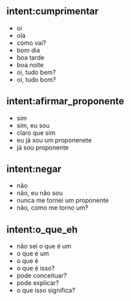 ## intent:cumprimentar
- oi
- ola
- como vai?
- bom dia
- boa tarde
- boa noite
- oi, tudo bem?
- oi, tudo bom?

## intent:afirmar_proponente
- sim
- sim, eu sou
- claro que sim
- eu já sou um proponenete
- já sou proponente

## intent:negar
- não
- não, eu não sou
- nunca me tornei um proponente
- não, como me torno um?

## intent:o_que_eh
- não sei o que é um
- o que é um
- o que é
- o que é isso?
- pode conceituar?
- pode explicar?
- o que isso significa?

